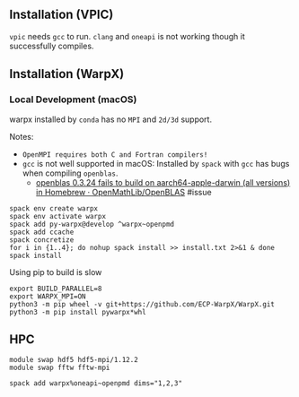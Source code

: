 

## Installation (VPIC)

`vpic` needs `gcc` to run. `clang` and `oneapi` is not working though it successfully compiles. 

## Installation (WarpX)

### Local Development (macOS)

warpx installed by `conda` has no `MPI` and `2d/3d` support.

Notes:

- `OpenMPI requires both C and Fortran compilers!`
- `gcc` is not well supported in macOS: Installed by `spack` with `gcc` has bugs when compiling `openblas`.
    - [openblas 0.3.24 fails to build on aarch64-apple-darwin (all versions) in Homebrew · OpenMathLib/OpenBLAS](https://github.com/OpenMathLib/OpenBLAS/issues/4212) #issue

```
spack env create warpx
spack env activate warpx
spack add py-warpx@develop ^warpx~openpmd
spack add ccache
spack concretize
for i in {1..4}; do nohup spack install >> install.txt 2>&1 & done
spack install
```


Using pip to build is slow

```
export BUILD_PARALLEL=8
export WARPX_MPI=ON
python3 -m pip wheel -v git+https://github.com/ECP-WarpX/WarpX.git
python3 -m pip install pywarpx*whl
```

## HPC

```
module swap hdf5 hdf5-mpi/1.12.2
module swap fftw fftw-mpi

spack add warpx%oneapi~openpmd dims="1,2,3"
```